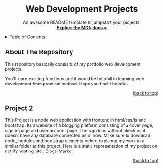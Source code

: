 <h1 align="center">Web Development Projects </h1>

  <p align="center">
    An awesome README template to jumpstart your projects!
    <br />
    <a href="https://developer.mozilla.org/en-US/docs/Web/JavaScript"><strong>Explore the MDN docs »</strong></a>
    <br />
    
  </p>
</div>

<!-- TABLE OF CONTENTS -->
<details>
  <summary>Table of Contents</summary>
  <ul>
    <li><a href="#about-the-repository">About The Repository</a></li>
    <li><a href="#project-1">PROJECT 1</a></li>
    <li><a href="#project-2">A Fully Functional Backend and Frontend Website named "Blogs Market"</a></li>
  </ul>
</details>

## About The Repository

This repository basically consisits of my portfolio web development projects.

You'll learn exciting functions and it would be helpfull in learning web development from practical method. Hope you find it helpfull.

<p align="right">(<a href="#top">back to top</a>)</p>

## Project 2

This Project is a node web application with frontend in html/css/js and bootstrap. Its a website of a blogging platform consisting of a cover page, sign in page and user account page. The sign in is without check as it doesnt have any database connected as of now. 
Make sure to download node_modules and bootstrap elements before exploring my work in a similar folder as this project. 
Here is a static representation of my project on netlify hosting site :
<a href="https://project2-blogs-market.netlify.app/">Blogs-Market</a>
<p align="right">(<a href="#top">back to top</a>)</p>

